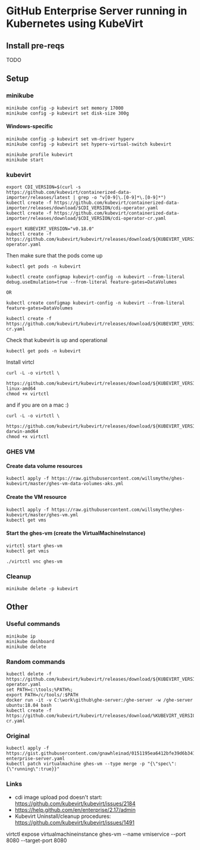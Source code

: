 
# GitHub Enterprise Server running in Kubernetes using KubeVirt

## Install pre-reqs

TODO

## Setup

### minikube

```
minikube config -p kubevirt set memory 17000
minikube config -p kubevirt set disk-size 300g
```

#### Windows-specific
```
minikube config -p kubevirt set vm-driver hyperv
minikube config -p kubevirt set hyperv-virtual-switch kubevirt
```

```
minikube profile kubevirt
minikube start
```

### kubevirt

```
export CDI_VERSION=$(curl -s https://github.com/kubevirt/containerized-data-importer/releases/latest | grep -o "v[0-9]\.[0-9]*\.[0-9]*")
kubectl create -f https://github.com/kubevirt/containerized-data-importer/releases/download/$CDI_VERSION/cdi-operator.yaml
kubectl create -f https://github.com/kubevirt/containerized-data-importer/releases/download/$CDI_VERSION/cdi-operator-cr.yaml
```

```
export KUBEVIRT_VERSION="v0.18.0"
kubectl create -f https://github.com/kubevirt/kubevirt/releases/download/${KUBEVIRT_VERSION}/kubevirt-operator.yaml
```

Then make sure that the pods come up
```
kubectl get pods -n kubevirt
```

```
kubectl create configmap kubevirt-config -n kubevirt --from-literal debug.useEmulation=true --from-literal feature-gates=DataVolumes

OR

kubectl create configmap kubevirt-config -n kubevirt --from-literal feature-gates=DataVolumes
```

```
kubectl create -f https://github.com/kubevirt/kubevirt/releases/download/${KUBEVIRT_VERSION}/kubevirt-cr.yaml
```

Check that kubevirt is up and operational
```
kubectl get pods -n kubevirt
```

Install virtcl
```
curl -L -o virtctl \
    https://github.com/kubevirt/kubevirt/releases/download/${KUBEVIRT_VERSION}/virtctl-${KUBEVIRT_VERSION}-linux-amd64
chmod +x virtctl
````

and if you are on a mac :)
```
curl -L -o virtctl \
    https://github.com/kubevirt/kubevirt/releases/download/${KUBEVIRT_VERSION}/virtctl-${KUBEVIRT_VERSION}-darwin-amd64
chmod +x virtctl
```

### GHES VM

#### Create data volume resources

```
kubectl apply -f https://raw.githubusercontent.com/willsmythe/ghes-kubevirt/master/ghes-vm-data-volumes-aks.yml
```

#### Create the VM resource

```
kubectl apply -f https://raw.githubusercontent.com/willsmythe/ghes-kubevirt/master/ghes-vm.yml
kubectl get vms
```

#### Start the ghes-vm (create the VirtualMachineInstance)

```
virtctl start ghes-vm
kubectl get vmis
```

```
./virtctl vnc ghes-vm
```

### Cleanup

```
minikube delete -p kubevirt
```

## Other

### Useful commands


```
minikube ip
minikube dashboard
minikube delete
```

### Random commands

```
kubectl delete -f https://github.com/kubevirt/kubevirt/releases/download/${KUBEVIRT_VERSION}/kubevirt-operator.yaml
set PATH=c:\tools;%PATH%;
export PATH=/c/tools/:$PATH
docker run -it -v C:\work\github\ghe-server:/ghe-server -w /ghe-server ubuntu:18.04 bash
kubectl create -f https://github.com/kubevirt/kubevirt/releases/download/%KUBEVIRT_VERSION%/kubevirt-cr.yaml
```

### Original

```
kubectl apply -f https://gist.githubusercontent.com/gnawhleinad/0151195ea6412bfe39d6b341666ebcc2/raw/b4e35c8bb71b957c01a04bcfe39efdeeaa7a0b9c/github-enterprise-server.yaml
kubectl patch virtualmachine ghes-vm --type merge -p "{\"spec\":{\"running\":true}}"
```

### Links

* cdi image upload pod doesn't start: https://github.com/kubevirt/kubevirt/issues/2184
* https://help.github.com/en/enterprise/2.17/admin
* Kubevirt Uninstall/cleanup procedures: https://github.com/kubevirt/kubevirt/issues/1491


virtctl expose virtualmachineinstance ghes-vm --name vmiservice --port 8080 --target-port 8080
